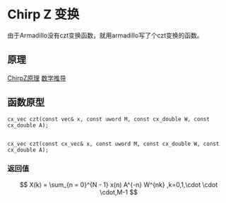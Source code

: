 
# Chirp Z 变换

由于Armadillo没有czt变换函数，就用armadillo写了个czt变换的函数。

## 原理

[ChirpZ原理](https://blog.csdn.net/weixin_44625313/article/details/129127826)
[数学推导](<document/Martin - 2005 - Chirp Z-transform spectral zoom optimization with .pdf>)

## 函数原型 
```
cx_vec czt(const vec& x, const uword M, const cx_double W, const cx_double A);


cx_vec czt(const cx_vec& x, const uword M, const cx_double W, const cx_double A);
```
### 返回值

$$ X(k) = \sum_{n = 0}^{N - 1} x(n) A^{-n} W^{nk}    ,k=0,1,\cdot \cdot \cdot,M-1  $$ 


